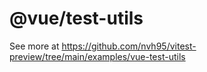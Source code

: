 # @vue/test-utils

See more at <https://github.com/nvh95/vitest-preview/tree/main/examples/vue-test-utils>
